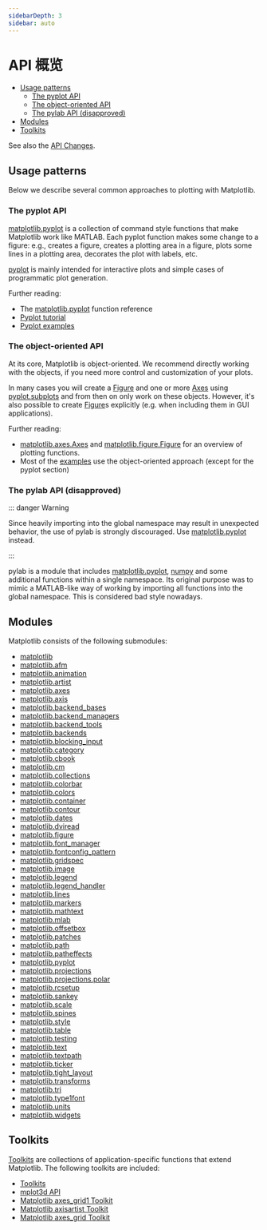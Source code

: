 ```yaml
---
sidebarDepth: 3
sidebar: auto
---
```


# API 概览

- [Usage patterns](https://matplotlib.org/api/index.html#usage-patterns)
  - [The pyplot API](https://matplotlib.org/api/index.html#the-pyplot-api)
  - [The object-oriented API](https://matplotlib.org/api/index.html#the-object-oriented-api)
  - [The pylab API (disapproved)](https://matplotlib.org/api/index.html#the-pylab-api-disapproved)
- [Modules](https://matplotlib.org/api/index.html#modules)
- [Toolkits](https://matplotlib.org/api/index.html#toolkits)

See also the [API Changes](https://matplotlib.org/api/api_changes.html).

## Usage patterns

Below we describe several common approaches to plotting with Matplotlib.

### The pyplot API

[matplotlib.pyplot](https://matplotlib.org/api/_as_gen/matplotlib.pyplot.html#module-matplotlib.pyplot) is a collection of command style functions that make Matplotlib work like MATLAB. Each pyplot function makes some change to a figure: e.g., creates a figure, creates a plotting area in a figure, plots some lines in a plotting area, decorates the plot with labels, etc.

[pyplot](https://matplotlib.org/api/_as_gen/matplotlib.pyplot.html#module-matplotlib.pyplot) is mainly intended for interactive plots and simple cases of programmatic plot generation.

Further reading:

- The [matplotlib.pyplot](https://matplotlib.org/api/_as_gen/matplotlib.pyplot.html#module-matplotlib.pyplot) function reference
- [Pyplot tutorial](https://matplotlib.org/tutorials/introductory/pyplot.html)
- [Pyplot examples](https://matplotlib.org/gallery/index.html#pyplots-examples)

### The object-oriented API

At its core, Matplotlib is object-oriented. We recommend directly working with the objects, if you need more control and customization of your plots.

In many cases you will create a [Figure](https://matplotlib.org/api/_as_gen/matplotlib.figure.Figure.html#matplotlib.figure.Figure) and one or more [Axes](https://matplotlib.org/api/axes_api.html#matplotlib.axes.Axes) using [pyplot.subplots](https://matplotlib.org/api/_as_gen/matplotlib.pyplot.subplots.html#matplotlib.pyplot.subplots) and from then on only work on these objects. However, it's also possible to create [Figure](https://matplotlib.org/api/_as_gen/matplotlib.figure.Figure.html#matplotlib.figure.Figure)s explicitly (e.g. when including them in GUI applications).

Further reading:

- [matplotlib.axes.Axes](https://matplotlib.org/api/axes_api.html#matplotlib.axes.Axes) and [matplotlib.figure.Figure](https://matplotlib.org/api/_as_gen/matplotlib.figure.Figure.html#matplotlib.figure.Figure) for an overview of plotting functions.
- Most of the [examples](https://matplotlib.org/gallery/index.html#examples-index) use the object-oriented approach (except for the pyplot section)

### The pylab API (disapproved)

::: danger Warning

Since heavily importing into the global namespace may result in unexpected behavior, the use of pylab is strongly discouraged. Use [matplotlib.pyplot](https://matplotlib.org/api/_as_gen/matplotlib.pyplot.html#module-matplotlib.pyplot) instead.

:::

pylab is a module that includes [matplotlib.pyplot](https://matplotlib.org/api/_as_gen/matplotlib.pyplot.html#module-matplotlib.pyplot), [numpy](https://docs.scipy.org/doc/numpy/reference/index.html#module-numpy) and some additional functions within a single namespace. Its original purpose was to mimic a MATLAB-like way of working by importing all functions into the global namespace. This is considered bad style nowadays.

## Modules

Matplotlib consists of the following submodules:

- [matplotlib](https://matplotlib.org/api/matplotlib_configuration_api.html)
- [matplotlib.afm](https://matplotlib.org/api/afm_api.html)
- [matplotlib.animation](https://matplotlib.org/api/animation_api.html)
- [matplotlib.artist](https://matplotlib.org/api/artist_api.html)
- [matplotlib.axes](https://matplotlib.org/api/axes_api.html)
- [matplotlib.axis](https://matplotlib.org/api/axis_api.html)
- [matplotlib.backend_bases](https://matplotlib.org/api/backend_bases_api.html)
- [matplotlib.backend_managers](https://matplotlib.org/api/backend_managers_api.html)
- [matplotlib.backend_tools](https://matplotlib.org/api/backend_tools_api.html)
- [matplotlib.backends](https://matplotlib.org/api/index_backend_api.html)
- [matplotlib.blocking_input](https://matplotlib.org/api/blocking_input_api.html)
- [matplotlib.category](https://matplotlib.org/api/category_api.html)
- [matplotlib.cbook](https://matplotlib.org/api/cbook_api.html)
- [matplotlib.cm](https://matplotlib.org/api/cm_api.html)
- [matplotlib.collections](https://matplotlib.org/api/collections_api.html)
- [matplotlib.colorbar](https://matplotlib.org/api/colorbar_api.html)
- [matplotlib.colors](https://matplotlib.org/api/colors_api.html)
- [matplotlib.container](https://matplotlib.org/api/container_api.html)
- [matplotlib.contour](https://matplotlib.org/api/contour_api.html)
- [matplotlib.dates](https://matplotlib.org/api/dates_api.html)
- [matplotlib.dviread](https://matplotlib.org/api/dviread.html)
- [matplotlib.figure](https://matplotlib.org/api/figure_api.html)
- [matplotlib.font_manager](https://matplotlib.org/api/font_manager_api.html)
- [matplotlib.fontconfig_pattern](https://matplotlib.org/api/fontconfig_pattern_api.html)
- [matplotlib.gridspec](https://matplotlib.org/api/gridspec_api.html)
- [matplotlib.image](https://matplotlib.org/api/image_api.html)
- [matplotlib.legend](https://matplotlib.org/api/legend_api.html)
- [matplotlib.legend_handler](https://matplotlib.org/api/legend_handler_api.html)
- [matplotlib.lines](https://matplotlib.org/api/lines_api.html)
- [matplotlib.markers](https://matplotlib.org/api/markers_api.html)
- [matplotlib.mathtext](https://matplotlib.org/api/mathtext_api.html)
- [matplotlib.mlab](https://matplotlib.org/api/mlab_api.html)
- [matplotlib.offsetbox](https://matplotlib.org/api/offsetbox_api.html)
- [matplotlib.patches](https://matplotlib.org/api/patches_api.html)
- [matplotlib.path](https://matplotlib.org/api/path_api.html)
- [matplotlib.patheffects](https://matplotlib.org/api/patheffects_api.html)
- [matplotlib.pyplot](https://matplotlib.org/api/pyplot_summary.html)
- [matplotlib.projections](https://matplotlib.org/api/projections_api.html)
- [matplotlib.projections.polar](https://matplotlib.org/api/projections_api.html#module-matplotlib.projections.polar)
- [matplotlib.rcsetup](https://matplotlib.org/api/rcsetup_api.html)
- [matplotlib.sankey](https://matplotlib.org/api/sankey_api.html)
- [matplotlib.scale](https://matplotlib.org/api/scale_api.html)
- [matplotlib.spines](https://matplotlib.org/api/spines_api.html)
- [matplotlib.style](https://matplotlib.org/api/style_api.html)
- [matplotlib.table](https://matplotlib.org/api/table_api.html)
- [matplotlib.testing](https://matplotlib.org/api/testing_api.html)
- [matplotlib.text](https://matplotlib.org/api/text_api.html)
- [matplotlib.textpath](https://matplotlib.org/api/textpath_api.html)
- [matplotlib.ticker](https://matplotlib.org/api/ticker_api.html)
- [matplotlib.tight_layout](https://matplotlib.org/api/tight_layout_api.html)
- [matplotlib.transforms](https://matplotlib.org/api/transformations.html)
- [matplotlib.tri](https://matplotlib.org/api/tri_api.html)
- [matplotlib.type1font](https://matplotlib.org/api/type1font.html)
- [matplotlib.units](https://matplotlib.org/api/units_api.html)
- [matplotlib.widgets](https://matplotlib.org/api/widgets_api.html)

## Toolkits

[Toolkits](https://matplotlib.org/api/toolkits/index.html#toolkits-index) are collections of application-specific functions that extend Matplotlib. The following toolkits are included:

- [Toolkits](https://matplotlib.org/api/toolkits/index.html)
- [mplot3d API](https://matplotlib.org/api/toolkits/mplot3d.html)
- [Matplotlib axes_grid1 Toolkit](https://matplotlib.org/api/toolkits/axes_grid1.html)
- [Matplotlib axisartist Toolkit](https://matplotlib.org/api/toolkits/axisartist.html)
- [Matplotlib axes_grid Toolkit](https://matplotlib.org/api/toolkits/axes_grid.html)

